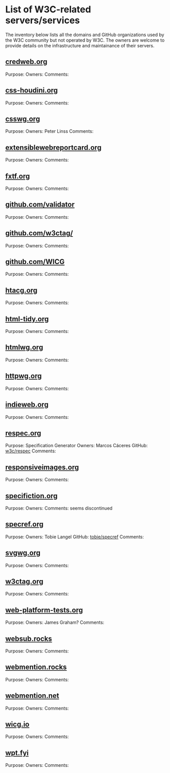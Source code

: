 # List of W3C-related servers/services

The inventory below lists all the domains and GitHub organizations used by the W3C community but not operated by W3C. The owners are welcome to provide details on the infrastructure and maintainance of their servers.

## [credweb.org](https://credweb.org/)
Purpose:
Owners:
Comments:

## [css-houdini.org](https://css-houdini.org/)
Purpose:
Owners:
Comments:

## [csswg.org](https://csswg.org/)
Purpose:
Owners: Peter Linss
Comments:

## [extensiblewebreportcard.org](https://extensiblewebreportcard.org/)
Purpose:
Owners:
Comments:

## [fxtf.org](https://fxtf.org/)
Purpose:
Owners:
Comments:

## [github.com/validator](https://github.com/validator/)
Purpose:
Owners:
Comments:

## [github.com/w3ctag/](https://github.com/w3ctag)
Purpose:
Owners:
Comments:

## [github.com/WICG](https://github.com/WICG)
Purpose:
Owners:
Comments:

## [htacg.org](https://www.htacg.org/)
Purpose:
Owners:
Comments:

## [html-tidy.org](https://www.html-tidy.org/)
Purpose:
Owners:
Comments:

## [htmlwg.org](https://htmlwg.org/)
Purpose:
Owners:
Comments:

## [httpwg.org](https://httpwg.org/)
Purpose:
Owners:
Comments:

## [indieweb.org](https://indieweb.org/)
Purpose:
Owners:
Comments:

## [respec.org](https://respec.org/)
Purpose: Specification Generator
Owners: Marcos Cáceres
GitHub: [w3c/respec](https://github.com/w3c/respec) 
Comments:

## [responsiveimages.org](https://responsiveimages.org/)
Purpose:
Owners:
Comments:

## [specifiction.org](https://discourse.specifiction.org/)
Purpose:
Owners:
Comments: seems discontinued

## [specref.org](https://specref.org/)
Purpose:
Owners: Tobie Langel
GitHub: [tobie/specref](https://github.com/tobie/specref)
Comments:

## [svgwg.org](https://svgwg.org/)
Purpose:
Owners:
Comments:

## [w3ctag.org](https://w3ctag.org/)
Purpose:
Owners:
Comments:

## [web-platform-tests.org](https://web-platform-tests.org/)
Purpose:
Owners: James Graham?
Comments:

## [websub.rocks](https://websub.rocks/)
Purpose:
Owners:
Comments:

## [webmention.rocks](https://webmention.rocks/)
Purpose:
Owners:
Comments:

## [webmention.net](https://webmention.net/)
Purpose:
Owners:
Comments:

## [wicg.io](https://discourse.wicg.io/)
Purpose:
Owners:
Comments:

## [wpt.fyi](https://wpt.fyi/)
Purpose:
Owners:
Comments:
